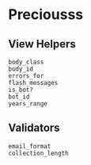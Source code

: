 Preciousss
==========

View Helpers
------------

    body_class
    body_id
    errors_for
    flash_messages
    is_bot?
    bot_id
    years_range

Validators
----------

    email_format
    collection_length